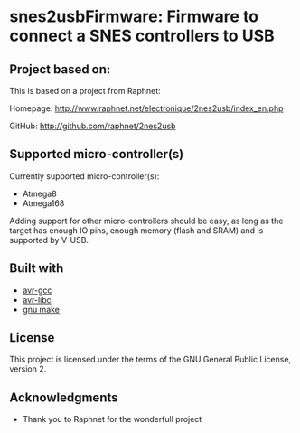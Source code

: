 # snes2usbFirmware: Firmware to connect a SNES controllers to USB

## Project based on:
This is based on a project from Raphnet:

Homepage: http://www.raphnet.net/electronique/2nes2usb/index_en.php

GitHub: http://github.com/raphnet/2nes2usb

## Supported micro-controller(s)

Currently supported micro-controller(s):

* Atmega8
* Atmega168

Adding support for other micro-controllers should be easy, as long as the target has enough
IO pins, enough memory (flash and SRAM) and is supported by V-USB.

## Built with

* [avr-gcc](https://gcc.gnu.org/wiki/avr-gcc)
* [avr-libc](http://www.nongnu.org/avr-libc/)
* [gnu make](https://www.gnu.org/software/make/manual/make.html)

## License

This project is licensed under the terms of the GNU General Public License, version 2.

## Acknowledgments

* Thank you to Raphnet for the wonderfull project
